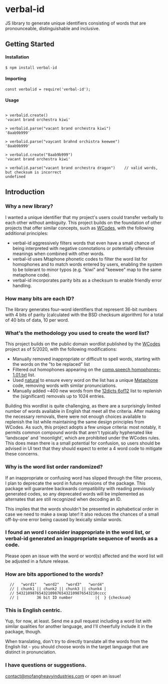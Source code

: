 # verbal-id
JS library to generate unique identifiers consisting of words that are pronounceable, distinguishable and inclusive.

## Getting Started

#### Installation
~~~~
$ npm install verbal-id
~~~~

#### Importing
~~~~
const verbalid = require('verbal-id');
~~~~

#### Usage
~~~~

> verbalid.create()
'vacant brand orchestra kiwi'

> verbalid.parse("vacant brand orchestra kiwi")
'8aab9b999'

> verbalid.parse("vaycant brahnd orchistra keewee")
'8aab9b999'

> verbalid.create("8aab9b999")
'vacant brand orchestra kiwi'

> verbalid.parse("vacant brand orchestra dragon")    // valid words, but checksum is incorrect
undefined

~~~~

## Introduction
### Why a new library?
I wanted a unique identifier that my project's users could transfer verbally to each other without ambiguity.  This project builds on the foundation of other projects that offer similar concepts, such as [WCodes](https://wcodes.org/wordlist), with the following additional principles:

- verbal-id aggressively filters words that even have a small chance of being interpreted with negative connotations or potentially offensive meanings when combined with other words.
- verbal-id uses Mtaphone phonetic codes to filter the word list for homophones and to match words entered by users, enabling the system to be tolerant to minor typos (e.g. "kiwi" and "keewee" map to the same metaphone code).
- verbal-id incorporates parity bits as a checksum to enable friendly error handling.

### How many bits are each ID?
The library generates four-word identifiers that represent 36-bit numbers with 4 bits of parity (calculated with the BSD checksum algorithm) for a total of 40 bits of data, 10 per word.

### What's the methodology you used to create the word list?
This project builds on the public domain wordlist published by the [WCodes](https://wcodes.org/wordlist) project as of 5/2020, with the following modifications:

  * Manually removed inappropriate or difficult to spell words, starting with the words on the "to be replaced" list
  * Filtered out homophones appearing on the [comp.speech homophones-1.01.txt](http://www.speech.cs.cmu.edu/comp.speech/Section1/Lexical/homophone.html) list.
  * Used [natural](https://www.npmjs.com/package/natural) to ensure every word on the list has a unique [Metaphone](https://en.wikipedia.org/wiki/Metaphone) code, removing words with similar pronunciations.
  * Manually added ~400 new words from the [12dicts 6of12](http://wordlist.aspell.net/12dicts-readme/#nof12) list to replenish the (significant) removals up to 1024 entries.
  
Building this wordlist is quite challenging, as there are a surprisingly limited number of words available in English that meet all the criteria.  After making the necessary removals, there were not enough choices available to replenish the list while maintaining the same design principles from WCodes.  As such, this project adopts a few unique criteria:  most notably, it permits common compound words that aren't typically hyphenated like 'landscape' and 'moonlight', which are prohibited under the WCodes rules.  This does mean there is a small potential for confusion, so users should be advised in UI text that they should expect to enter a 4 word code to mitigate these concerns.

### Why is the word list order randomized?

If an inappropriate or confusing word has slipped through the filter process, I plan to deprecate the word in future revisions of the package.  This package will guarantee backwards compatibility with reading previously generated codes, so any deprecated words will be implemented as alternates that are still recognized when decoding an ID.  

This implies that the words shouldn't be presented in alphabetical order in case we need to make a swap later!  It also reduces the chances of a small off-by-one error being caused by lexically similar words.

### I found an word I consider inappropriate in the word list, or verbal-id generated an inappropriate sequence of words as a code.

Please open an issue with the word or word(s) affected and the word list will be adjusted in a future release.

### How are bits apportioned to the words?

~~~~
  //   "word1"   "word2"   "word3"   "word4"
  // | chunk1 || chunk2 || chunk3 || chunk4 |
  // 543210987654321098765432109876543210cccc
  // |        36 bit ID number          |{  } {checksum}
~~~~

### This is English centric.

Yup, for now, at least.  Send me a pull request including a word list with similar qualities for another language, and I'll cheerfully include it in the package, though.

When translating, don't try to directly translate all the words from the English list - you should choose words in the target language that are distinct in pronunciation.

### I have questions or suggestions.

contact@mofangheavyindustries.com or open an issue!
